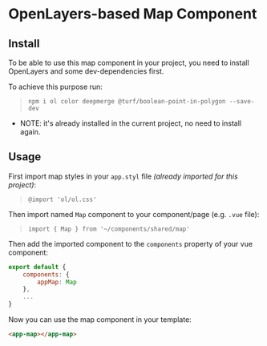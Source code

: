 OpenLayers-based Map Component
==============================

## Install
To be able to use this map component in your project, you need to install OpenLayers and some dev-dependencies first.

To achieve this purpose run:
>`npm i ol color deepmerge @turf/boolean-point-in-polygon --save-dev`
* NOTE: it's already installed in the current project, no need to install again.


## Usage
First import map styles in your `app.styl` file _(already imported for this project)_:
>`@import 'ol/ol.css'`

Then import named `Map` component to your component/page (e.g. `.vue` file):

>`import { Map } from '~/components/shared/map'`

Then add the imported component to the `components` property of your vue component:
```javascript
export default {
	components: {
		appMap: Map
	},
	...
}
```

Now you can use the map component in your template:
```html
<app-map></app-map>
```
